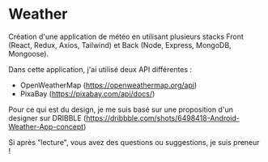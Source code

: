 # Weather

Création d'une application de météo en utilisant plusieurs stacks Front (React, Redux, Axios, Tailwind) et Back (Node, Express, MongoDB, Mongoose).

Dans cette application, j'ai utilisé deux API différentes :

- OpenWeatherMap (https://openweathermap.org/api)
- PixaBay (https://pixabay.com/api/docs/)

Pour ce qui est du design, je me suis basé sur une proposition d'un designer sur DRIBBLE (https://dribbble.com/shots/6498418-Android-Weather-App-concept)

Si après "lecture", vous avez des questions ou suggestions, je suis preneur !

